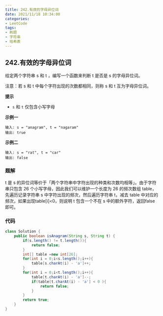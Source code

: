 ```yaml
---
title: 242.有效的字母异位词
date: 2021/11/18 10:34:00
categories:
- LeetCode
tags:
- 刷题
- 字符串
- 哈希表
---
```


## 242.有效的字母异位词

给定两个字符串 s 和 t ，编写一个函数来判断 t 是否是 s 的字母异位词。

注意：若 s 和 t 中每个字符出现的次数都相同，则称 s 和 t 互为字母异位词。

**提示**

- `s` 和 `t` 仅包含小写字母

**示例一**

```
输入: s = "anagram", t = "nagaram"
输出: true
```

**示例二**

```
输入: s = "rat", t = "car"
输出: false
```



### 题解

t 是 s 的异位词等价于「两个字符串中字符出现的种类和次数均相等」。由于字符串只包含 26 个小写字母，因此我们可以维护一个长度为 26 的频次数组 table，先遍历记录字符串 s 中字符出现的频次，然后遍历字符串 t，减去 table 中对应的频次，如果出现table[i]<0，则说明 t 包含一个不在 s 中的额外字符，返回false 即可。

### 代码

```java
class Solution {
    public boolean isAnagram(String s, String t) {
        if(s.length() != t.length()){
            return false;
        }
        int[] table =new int[26];
        for(int i = 0;i<s.length();i++){
            table[s.charAt(i) - 'a']++;
        }
        for(int i = 0;i<t.length();i++){
            table[t.charAt(i) - 'a']--;
            if(table[t.charAt(i) - 'a'] < 0 ){
                return false;
            }
        }
        return true;
    }
}
```

